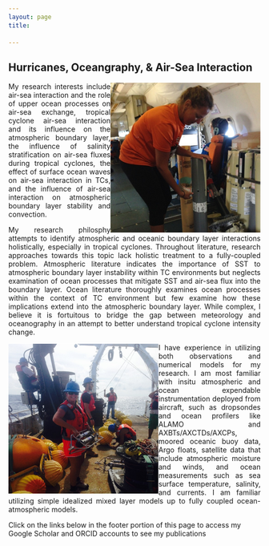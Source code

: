```yaml
---
layout: page
title: 

---
```


<h2> Hurricanes, Oceangraphy, & Air-Sea Interaction </h2>

<img src="/img/deployAXCTD.png" align="right" width="300" height="300" /> 
<p align = "justify">My research interests include air-sea interaction and the role of upper ocean processes on air-sea exchange, tropical cyclone air-sea interaction and its influence on the atmospheric boundary layer, the influence of salinity stratification on air-sea fluxes during tropical cyclones, the effect of surface ocean waves on air-sea interaction in TCs, and the influence of air-sea interaction on atmospheric boundary layer stability and convection. </p> 

<p align = "justify"> My research philosphy attempts to identify atmospheric and oceanic boundary layer interactions holistically, especially in tropical cyclones.   Throughout literature, research approaches towards this topic lack holistic treatment to a fully-coupled problem. Atmospheric literature indicates the importance of SST to atmospheric boundary layer instability within TC environments but neglects examination of ocean processes that mitigate SST and air-sea flux into the boundary layer. Ocean literature thoroughly examines ocean processes within the context of TC environment but few examine how these implications extend into the atmospheric boundary layer. While complex, I believe it is fortuitous to bridge the gap between meteorology and oceanography in an attempt to better understand tropical cyclone intensity change.</p>

<img src="/img/AtSeainstrument.png" align="left" width="300" height="300" /> 

<p align="justify"> I have experience in utilizing both observations and numerical models for my research. I am most familiar with insitu atmospheric and ocean expendable instrumentation deployed from aircraft, such as dropsondes and ocean profilers like ALAMO and AXBTs/AXCTDs/AXCPs, moored oceanic buoy data, Argo floats, satellite data that include atmospheric moisture and winds, and ocean measurements such as sea surface temperature, salinity, and currents. I am familiar utilizing simple idealized mixed layer models up to fully coupled ocean-atmospheric models. </p>

<p> Click on the links below in the footer portion of this page to access my Google Scholar and ORCID accounts to see my publications </p>


  




